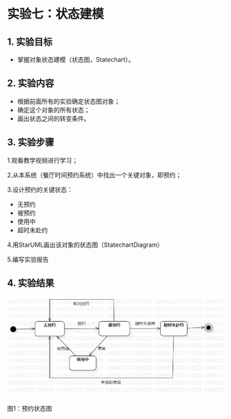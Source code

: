 # 实验七：状态建模

## 1. 实验目标

- 掌握对象状态建模（状态图，Statechart）。

## 2. 实验内容

- 根据前面所有的实验确定状态图对象；
- 确定这个对象的所有状态；
- 画出状态之间的转变条件。

## 3. 实验步骤

1.观看教学视频进行学习；

2.从本系统（餐厅时间预约系统）中找出一个关键对象，即预约；

3.设计预约的关键状态：

- 无预约
- 被预约
- 使用中
- 超时未赴约

4.用StarUML画出该对象的状态图（StatechartDiagram）

5.编写实验报告

## 4. 实验结果
![状态图](./lab7_state.jpg)

图1：预约状态图

